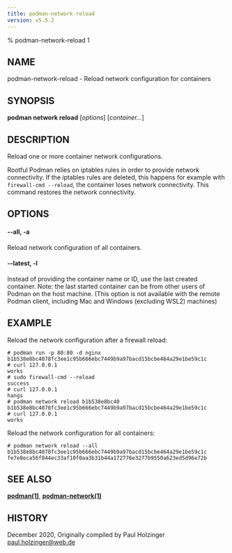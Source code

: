 ```yaml
---
title: podman-network-reload
version: v5.5.2
---
```


% podman-network-reload 1

## NAME
podman\-network\-reload - Reload network configuration for containers

## SYNOPSIS
**podman network reload** [*options*] [*container...*]

## DESCRIPTION
Reload one or more container network configurations.

Rootful Podman relies on iptables rules in order to provide network connectivity. If the iptables rules are deleted,
this happens for example with `firewall-cmd --reload`, the container loses network connectivity. This command restores
the network connectivity.

## OPTIONS
#### **--all**, **-a**

Reload network configuration of all containers.


[//]: # (BEGIN included file options/latest.md)
#### **--latest**, **-l**

Instead of providing the container name or ID, use the last created container.
Note: the last started container can be from other users of Podman on the host machine.
(This option is not available with the remote Podman client, including Mac and Windows
(excluding WSL2) machines)

[//]: # (END   included file options/latest.md)

## EXAMPLE

Reload the network configuration after a firewall reload:
```
# podman run -p 80:80 -d nginx
b1b538e8bc4078fc3ee1c95b666ebc7449b9a97bacd15bcbe464a29e1be59c1c
# curl 127.0.0.1
works
# sudo firewall-cmd --reload
success
# curl 127.0.0.1
hangs
# podman network reload b1b538e8bc40
b1b538e8bc4078fc3ee1c95b666ebc7449b9a97bacd15bcbe464a29e1be59c1c
# curl 127.0.0.1
works
```

Reload the network configuration for all containers:
```
# podman network reload --all
b1b538e8bc4078fc3ee1c95b666ebc7449b9a97bacd15bcbe464a29e1be59c1c
fe7e8eca56f844ec33af10f0aa3b31b44a172776e3277b9550a623ed5d96e72b
```


## SEE ALSO
**[podman(1)](podman.1.md)**, **[podman-network(1)](podman-network.1.md)**

## HISTORY
December 2020, Originally compiled by Paul Holzinger <paul.holzinger@web.de>

